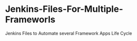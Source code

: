 # Jenkins-Files-For-Multiple-Frameworls
Jenkins Files to Automate several Framework Apps Life Cycle

